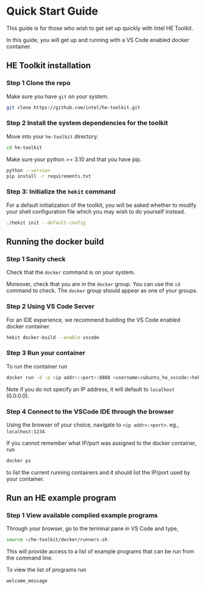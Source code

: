 # Quick Start Guide

This guide is for those who wish to get set up quickly with Intel HE Toolkit.

In this guide, you will get up and running with a VS Code enabled docker
container.

## HE Toolkit installation

### Step 1 Clone the repo
Make sure you have `git` on your system.
```bash
git clone https://github.com/intel/he-toolkit.git
```

### Step 2 Install the system dependencies for the toolkit
Move into your `he-toolkit` directory.
```bash
cd he-toolkit
```

Make sure your python >= 3.10 and that you have pip.
```bash
python --version
pip install -r requirements.txt
```

### Step 3: Initialize the `hekit` command
For a default initialization of the toolkit, you will be asked whether to
modify your shell configuration file which you may wish to do yourself instead.
```bash
./hekit init --default-config
```

## Running the docker build

### Step 1 Sanity check
Check that the `docker` command is on your system.

Moreover, check that you are in the `docker` group. You can use the `id`
command to check. The `docker` group should appear as one of your groups.

### Step 2 Using VS Code Server
For an IDE experience, we recommend building the VS Code enabled docker
container.
 ```bash
hekit docker-build --enable vscode
```

### Step 3 Run your container
To run the container run
```bash
docker run -d -p <ip addr>:<port>:8888 <username>/ubuntu_he_vscode:<hekit-version>
```
Note if you do not specify an IP address, it will default to `localhost`
(0.0.0.0).

### Step 4 Connect to the VSCode IDE through the browser
Using the browser of your choice, navigate to `<ip addr>:<port>`. eg.,
`localhost:1234`.

If you cannot remember what IP/port was assigned to the docker container, run
```bash
docker ps
```
to list the current running containers and it should list the IP/port used by
your container.

## Run an HE example program

### Step 1 View available compiled example programs
Through your browser, go to the terminal pane in VS Code and type,
```bash
source ~/he-toolkit/docker/runners.sh
```
This will provide access to a list of example programs that can be run from the
command line.

To view the list of programs run
```bash
welcome_message
```
